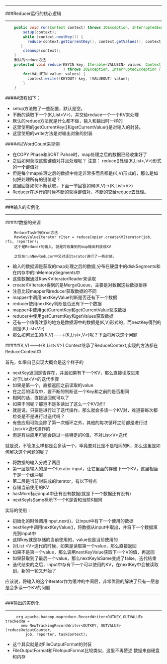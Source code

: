 ***
###Reducer运行的核心逻辑
***
```java
    public void run(Context context) throws IOException, InterruptedException {
        setup(context);
        while (context.nextKey()) {
          reduce(context.getCurrentKey(), context.getValues(), context);
       }
        cleanup(context);
    }
    默认的reduce方法
    protected void reduce(KEYIN key, Iterable<VALUEIN> values, Context context
                          ) throws IOException, InterruptedException {
        for(VALUEIN value: values) {
          context.write((KEYOUT) key, (VALUEOUT) value);
        }
    }
```
#####流程如下：
* setup方法做了一些配置，默认是空。
* 不断的读取下一个(K,List&lt;V>)，并交给reduce一个一个KV来处理
* 默认的reduce方法就是什么都不做，输入和输出时一样的
* 这里使用的getCurrentKey()和getCurrentValue()是对输入的封装。
* 这里使用的write方法是对输出对象的封装

#####以WordCount来举例
* 在COPY Phase和SORT Pahse时，map处理之后的数据已经收集好了
* 之后如何获取这些键值对并且处理呢？  注意： reduce()处理(K,List&lt;,V>)形式的**一个**键值对
* 但是每个map处理之后的数据中肯定非常多而且都是(K,V)形式的，那么是如何把处理所有的键值呢？
* 这里回答如何不断获取，下面一节回答如何(K,V)->(K,List&lt;V>)
* Reducer在运行的时候不断的获得键值对，不断的交给reduce去处理。

***
###输入的实例化
***
#####数据的来源
```
    ReduceTask中的run方法
    RawKeyValueIterator rIter = reduceCopier.createKVIterator(job, rfs, reporter);
    这个是Reducer的输入，就是将收集到的map输出封装成KV

    之后在runNewReducer中又对该Iterator进行了一些封装。
```
* 输入的数据源是获取的map处理之后的数据,分布在硬盘中的diskSegments和在内存中的InMemorySegments中
* 这些数据通过RawKVIteratorReader来读取
* createKVIterator得到的是MergeQueue，主要是对数据这些数据排序
* 注意比较mapper和reducer获取数据的不同
 * mapper中调用nextKeyValue判断是否还有下一个数据
 * reducer使用nextKey判断是否还有下一个数据
 * mapper中使用getCurrentKey和getCurrentValue获取数据
 * reducer中使用getCurrentKey和getValues获取数据
* 还有一个值得注意的地方是数据源中的数据是(K,V)形式的，而nextKey得到的则是(K,List&lt;V>)
* 那么如何发生的(K,V)--->(K,List&lt;,V>)呢？下面将解决这个问题

#####(K,V)--->(K,List&lt;V>)
Context继承了ReduceContext,实现的方法都在ReduceContext中

首先，如果自己实现大概会是这个样子的

* nextKey返回是否存在，并且如果有下一个KV，那么直接读取进来
* 对于List&lt;V>的迭代步骤
 * 如果是第一个，直接返回之前读取的value
 * 在之后的读取中，要不断的判断这一个Key和之前的是否相同
 * 相同的话，直接返回就可以了
 * 如果不同呢？那岂不是多读出了这么一个KV对!!!
* 就是说，只要是进行过了迭代操作，那么就会多读一个KV对，难道要每次都检查是不是进行过迭代吗？
 * 有些应用可能会除了第一次循环之外，其他的每次循环之前都是进行过List&lt;V>迭代操作的
 * 但是有些应用可能会跳过一些特定的K值，不对List&lt;V>迭代

就是说，不管怎么样都是会多读一个，毕竟要对比是不是相同的K，那么这里是如何解决这个问题的呢？

* 将数据的输入分成了两层
* 第一层是输入的是一个Iterator input，让它里面的存储下一个KV，这里相当于是一个缓冲层
* 第二层是当前封装成的Iterator，有以下特点
 * 存储当前使用的KV
 * hasMore标示input中还有没有数据(就是下一个数据还有没有)
 * nextKeyIsSame标示下一个K是否和当前K相同

实际的使用：

* 初始化的时候调用input.next()，让input中有下一个使用的数据
* nextKey中调用nextKeyValue()，将数据从input中取出，并将下一个数据填充到input中
 * 这样key就是存储的当前使用的，value也是当前使用的
 * 对List &lt;V>迭代的时候，如果是读取第一个value，那么直接返回
 * 如果不是第一个value，那么调用nextKeyValue获取下一个V的值，再返回
 * 如果获取到了最后一个value，那么nextKeyIsSame变成了false，迭代结束
* 迭代结束的之后，input中存有下一个可以使用的KV，在nextKey中会被读取到，新的一轮又开始了

应该说，将输入的这个Iterator作为缓冲的中间层，非常优雅的解决了只有一层总是会多读一个KV的问题

***
###输出的实例化
***
```
     org.apache.hadoop.mapreduce.RecordWriter<OUTKEY,OUTVALUE> trackedRW = 
       new NewTrackingRecordWriter<OUTKEY, OUTVALUE>(reduceOutputCounter,
         job, reporter, taskContext);
```
* 这个其实就是对FileOutputFormat的封装
* FileOutputFormat和FileInputFormat比较类似，这里不再赘述
数据来自硬盘和内存
